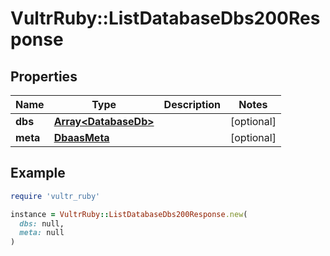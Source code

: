 # VultrRuby::ListDatabaseDbs200Response

## Properties

| Name | Type | Description | Notes |
| ---- | ---- | ----------- | ----- |
| **dbs** | [**Array&lt;DatabaseDb&gt;**](DatabaseDb.md) |  | [optional] |
| **meta** | [**DbaasMeta**](DbaasMeta.md) |  | [optional] |

## Example

```ruby
require 'vultr_ruby'

instance = VultrRuby::ListDatabaseDbs200Response.new(
  dbs: null,
  meta: null
)
```

